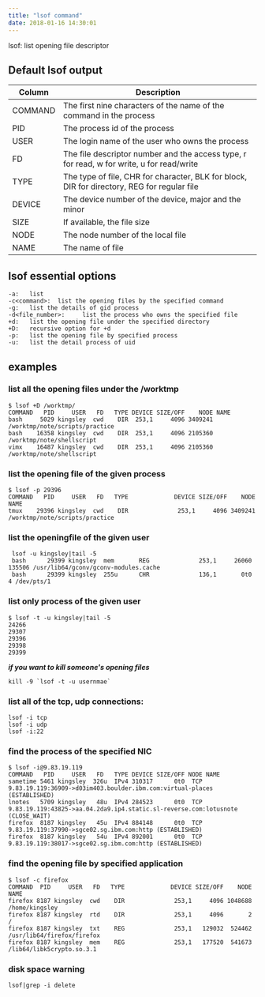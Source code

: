 ```yaml
---
title: "lsof command"
date: 2018-01-16 14:30:01
---
```


lsof:
   list opening file descriptor

## Default lsof output
| Column  | Description                                                                                 |
| ------- | ------------------------------------------------------------------------------------------- |
| COMMAND | The first nine characters of the name of the command in the process                         |
| PID     | The process id of the process                                                               |
| USER    | The login name of the user who owns the process                                             |
| FD      | The file descriptor number and the access type, r for read, w for write, u for read/write   |
| TYPE    | The type of file, CHR for character, BLK for block, DIR for directory, REG for regular file |
| DEVICE  | The device number of the device, major and the minor                                        |
| SIZE    | If available, the file size                                                                 |
| NODE    | The node number of the local file                                                           |
| NAME    | The name of file                                                                            |


## lsof essential options
```
-a:   list 
-c<command>:  list the opening files by the specified command
-g:   list the details of gid process
-d<file_number>:     list the process who owns the specified file
+d:   list the opening file under the specified directory
+D:   recursive option for +d
-p:   list the opening file by specified process
-u:   list the detail process of uid
```



## examples
### list all the opening files under the /worktmp
```
$ lsof +D /worktmp/
COMMAND   PID     USER   FD   TYPE DEVICE SIZE/OFF    NODE NAME
bash     5029 kingsley  cwd    DIR  253,1     4096 3409241 /worktmp/note/scripts/practice
bash    16358 kingsley  cwd    DIR  253,1     4096 2105360 /worktmp/note/shellscript
vimx    16487 kingsley  cwd    DIR  253,1     4096 2105360 /worktmp/note/shellscript
```

### list the opening file of the given process
```
$ lsof -p 29396
COMMAND   PID     USER   FD   TYPE             DEVICE SIZE/OFF    NODE NAME
tmux    29396 kingsley  cwd    DIR              253,1     4096 3409241 /worktmp/note/scripts/practice
```

### list the openingfile of the given user
```
 lsof -u kingsley|tail -5
 bash      29399 kingsley  mem       REG              253,1     26060     135506 /usr/lib64/gconv/gconv-modules.cache
 bash      29399 kingsley  255u      CHR              136,1       0t0          4 /dev/pts/1
```

### list only process of the given user
```
$ lsof -t -u kingsley|tail -5
24266
29307
29396
29398
29399
```


***if you want to kill someone's opening files***
```
kill -9 `lsof -t -u usernmae`
```

### list all of the tcp, udp connections:
```
lsof -i tcp
lsof -i udp
lsof -i:22
```

### find the process of the specified NIC
```
$ lsof -i@9.83.19.119
COMMAND   PID     USER   FD   TYPE DEVICE SIZE/OFF NODE NAME
sametime 5461 kingsley  326u  IPv4 310317      0t0  TCP 9.83.19.119:36909->d03im403.boulder.ibm.com:virtual-places (ESTABLISHED)
lnotes   5709 kingsley   48u  IPv4 284523      0t0  TCP 9.83.19.119:43825->aa.04.2da9.ip4.static.sl-reverse.com:lotusnote (CLOSE_WAIT)
firefox  8187 kingsley   45u  IPv4 884148      0t0  TCP 9.83.19.119:37990->sgce02.sg.ibm.com:http (ESTABLISHED)
firefox  8187 kingsley   54u  IPv4 892001      0t0  TCP 9.83.19.119:38017->sgce02.sg.ibm.com:http (ESTABLISHED)
```

### find the opening file by specified application
```
$ lsof -c firefox
COMMAND  PID     USER   FD   TYPE             DEVICE SIZE/OFF    NODE NAME
firefox 8187 kingsley  cwd    DIR              253,1     4096 1048688 /home/kingsley
firefox 8187 kingsley  rtd    DIR              253,1     4096       2 /
firefox 8187 kingsley  txt    REG              253,1   129032  524462 /usr/lib64/firefox/firefox
firefox 8187 kingsley  mem    REG              253,1   177520  541673 /lib64/libk5crypto.so.3.1
```

### disk space warning
```
lsof|grep -i delete
```



